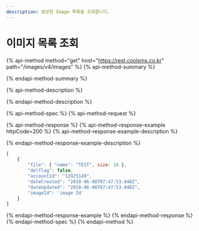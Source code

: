 ```yaml
---
description: 생성한 Image 목록을 조회합니다.
---
```


# 이미지 목록 조회

{% api-method method="get" host="https://rest.coolsms.co.kr" path="/images/v4/images" %}
{% api-method-summary %}

{% endapi-method-summary %}

{% api-method-description %}

{% endapi-method-description %}

{% api-method-spec %}
{% api-method-request %}

{% api-method-response %}
{% api-method-response-example httpCode=200 %}
{% api-method-response-example-description %}

{% endapi-method-response-example-description %}

```javascript
[
    {
        "file": { "name": "TEST", size: 10 },
        "delflag": false,
        "accountId": "12925149",
        "dateCreated": "2018-06-08T07:47:53.848Z",
        "dateUpdated": "2018-06-08T07:47:53.848Z",
        "imageId": 'image Id'
    }
]
```
{% endapi-method-response-example %}
{% endapi-method-response %}
{% endapi-method-spec %}
{% endapi-method %}

  


